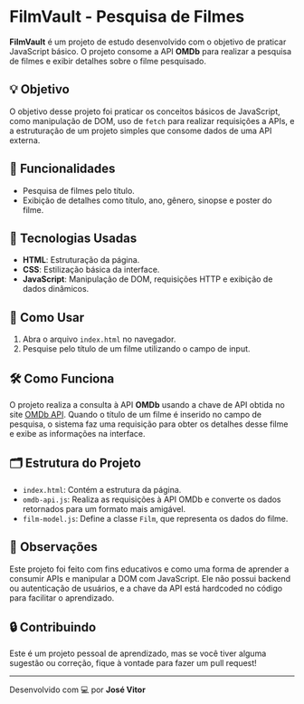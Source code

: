# FilmVault - Pesquisa de Filmes

**FilmVault** é um projeto de estudo desenvolvido com o objetivo de praticar JavaScript básico. O projeto consome a API **OMDb** para realizar a pesquisa de filmes e exibir detalhes sobre o filme pesquisado.

## 💡 Objetivo

O objetivo desse projeto foi praticar os conceitos básicos de JavaScript, como manipulação de DOM, uso de `fetch` para realizar requisições a APIs, e a estruturação de um projeto simples que consome dados de uma API externa.

## 🚀 Funcionalidades

- Pesquisa de filmes pelo título.
- Exibição de detalhes como título, ano, gênero, sinopse e poster do filme.

## 🔧 Tecnologias Usadas

- **HTML**: Estruturação da página.
- **CSS**: Estilização básica da interface.
- **JavaScript**: Manipulação de DOM, requisições HTTP e exibição de dados dinâmicos.

## 🔧 Como Usar

1. Abra o arquivo `index.html` no navegador.
2. Pesquise pelo título de um filme utilizando o campo de input.

## 🛠️ Como Funciona

O projeto realiza a consulta à API **OMDb** usando a chave de API obtida no site [OMDb API](https://www.omdbapi.com/). Quando o título de um filme é inserido no campo de pesquisa, o sistema faz uma requisição para obter os detalhes desse filme e exibe as informações na interface.

## 🗂️ Estrutura do Projeto

- `index.html`: Contém a estrutura da página.
- `omdb-api.js`: Realiza as requisições à API OMDb e converte os dados retornados para um formato mais amigável.
- `film-model.js`: Define a classe `Film`, que representa os dados do filme.

## 📝 Observações

Este projeto foi feito com fins educativos e como uma forma de aprender a consumir APIs e manipular a DOM com JavaScript. Ele não possui backend ou autenticação de usuários, e a chave da API está hardcoded no código para facilitar o aprendizado.

## 🔒 Contribuindo

Este é um projeto pessoal de aprendizado, mas se você tiver alguma sugestão ou correção, fique à vontade para fazer um pull request!

---

Desenvolvido com 💻 por **José Vitor**
